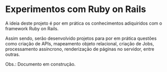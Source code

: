 # Experimentos com Ruby on Rails

A ideia deste projeto é por em prática os conhecimentos adiquiridos com o framework Ruby on Rails. 

Assim sendo, serão desenvolvido projetos para por em prática questões como criação de APIs, mapeamento objeto relacional, criação de Jobs, processamento assíncrono, renderização de páginas no servidor, entre outras.

Obs.: Documento em construção.